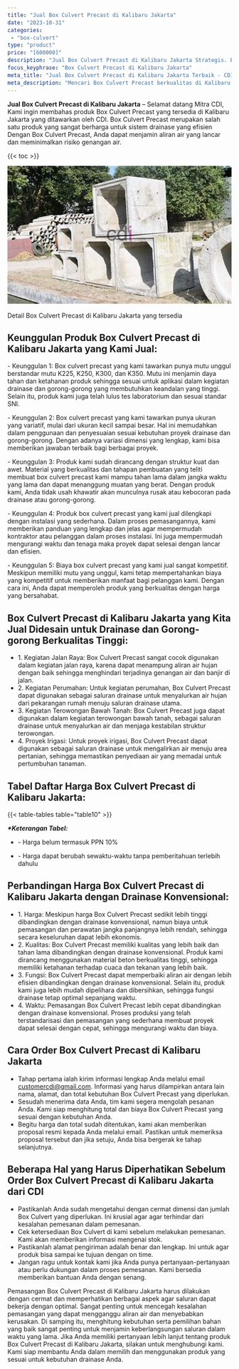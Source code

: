 ```yaml
---
title: "Jual Box Culvert Precast di Kalibaru Jakarta"
date: "2023-10-31"
categories:
 - "box-culvert"
type: "product"
price: "[600000]"
description: "Jual Box Culvert Precast di Kalibaru Jakarta Strategis. Box Culvert Precast ini merupakan pilihan prima dalam proyek pembangunan sebagai saluran drainase yang handal dan unggul. Hubungi kami untuk konsultasi mendalam."
focus_keyphrase: "Box Culvert Precast di Kalibaru Jakarta"
meta_title: "Jual Box Culvert Precast di Kalibaru Jakarta Terbaik - CDI"
meta_description: "Mencari Box Culvert Precast berkualitas di Kalibaru Jakarta? Layanan profesional kami siap membantu dengan solusi terbaik. Dapatkan informasi sekarang."
---
```


**Jual Box Culvert Precast di Kalibaru Jakarta** – Selamat datang Mitra CDI, Kami ingin membahas produk Box Culvert Precast yang tersedia di Kalibaru Jakarta yang ditawarkan oleh CDI. Box Culvert Precast merupakan salah satu produk yang sangat berharga untuk sistem drainase yang efisien Dengan Box Culvert Precast, Anda dapat menjamin aliran air yang lancar dan meminimalkan risiko genangan air.

{{< toc >}}

![Jual Box Culvert Precast di Kalibaru Jakarta](/images/box-culvert/box-culvert-17.jpg)

Detail Box Culvert Precast di Kalibaru Jakarta yang tersedia 

## Keunggulan Produk Box Culvert Precast di Kalibaru Jakarta yang Kami Jual:

\- Keunggulan 1: Box culvert precast yang kami tawarkan punya mutu unggul berstandar mutu K225, K250, K300, dan K350. Mutu ini menjamin daya tahan dan ketahanan produk sehingga sesuai untuk aplikasi dalam kegiatan drainase dan gorong-gorong yang membutuhkan keandalan yang tinggi. Selain itu, produk kami juga telah lulus tes laboratorium dan sesuai standar SNI.

\- Keunggulan 2: Box culvert precast yang kami tawarkan punya ukuran yang variatif, mulai dari ukuran kecil sampai besar. Hal ini memudahkan dalam penggunaan dan penyesuaian sesuai kebutuhan proyek drainase dan gorong-gorong. Dengan adanya variasi dimensi yang lengkap, kami bisa memberikan jawaban terbaik bagi berbagai proyek.

\- Keunggulan 3: Produk kami sudah dirancang dengan struktur kuat dan awet. Material yang berkualitas dan tahapan pembuatan yang teliti membuat box culvert precast kami mampu tahan lama dalam jangka waktu yang lama dan dapat menanggung muatan yang berat. Dengan produk kami, Anda tidak usah khawatir akan munculnya rusak atau kebocoran pada drainase atau gorong-gorong.

\- Keunggulan 4: Produk box culvert precast yang kami jual dilengkapi dengan instalasi yang sederhana. Dalam proses pemasangannya, kami memberikan panduan yang lengkap dan jelas agar mempermudah kontraktor atau pelanggan dalam proses instalasi. Ini juga mempermudah mengurangi waktu dan tenaga maka proyek dapat selesai dengan lancar dan efisien.

\- Keunggulan 5: Biaya box culvert precast yang kami jual sangat kompetitif. Meskipun memiliki mutu yang unggul, kami tetap mempertahankan biaya yang kompetitif untuk memberikan manfaat bagi pelanggan kami. Dengan cara ini, Anda dapat memperoleh produk yang berkualitas dengan harga yang bersahabat.

## Box Culvert Precast di Kalibaru Jakarta yang Kita Jual Didesain untuk Drainase dan Gorong-gorong Berkualitas Tinggi:

*   1\. Kegiatan Jalan Raya: Box Culvert Precast sangat cocok digunakan dalam kegiatan jalan raya, karena dapat menampung aliran air hujan dengan baik sehingga menghindari terjadinya genangan air dan banjir di jalan.
*   2\. Kegiatan Perumahan: Untuk kegiatan perumahan, Box Culvert Precast dapat digunakan sebagai saluran drainase untuk menyalurkan air hujan dari pekarangan rumah menuju saluran drainase utama.
*   3\. Kegiatan Terowongan Bawah Tanah: Box Culvert Precast juga dapat digunakan dalam kegiatan terowongan bawah tanah, sebagai saluran drainase untuk menyalurkan air dan menjaga kestabilan struktur terowongan.
*   4\. Proyek Irigasi: Untuk proyek irigasi, Box Culvert Precast dapat digunakan sebagai saluran drainase untuk mengalirkan air menuju area pertanian, sehingga memastikan penyediaan air yang memadai untuk pertumbuhan tanaman.

## Tabel Daftar Harga Box Culvert Precast di Kalibaru Jakarta:

{{< table-tables table="table10" >}}

**_\*Keterangan Tabel:_**

*   \- Harga belum termasuk PPN 10%

*   \- Harga dapat berubah sewaktu-waktu tanpa pemberitahuan terlebih dahulu

## Perbandingan Harga Box Culvert Precast di Kalibaru Jakarta dengan Drainase Konvensional:

*   1\. Harga: Meskipun harga Box Culvert Precast sedikit lebih tinggi dibandingkan dengan drainase konvensional, namun biaya untuk pemasangan dan perawatan jangka panjangnya lebih rendah, sehingga secara keseluruhan dapat lebih ekonomis.
*   2\. Kualitas: Box Culvert Precast memiliki kualitas yang lebih baik dan tahan lama dibandingkan dengan drainase konvensional. Produk kami dirancang menggunakan material beton berkualitas tinggi, sehingga memiliki ketahanan terhadap cuaca dan tekanan yang lebih baik.
*   3\. Fungsi: Box Culvert Precast dapat memperbaiki aliran air dengan lebih efisien dibandingkan dengan drainase konvensional. Selain itu, produk kami juga lebih mudah dipelihara dan dibersihkan, sehingga fungsi drainase tetap optimal sepanjang waktu.
*   4\. Waktu: Pemasangan Box Culvert Precast lebih cepat dibandingkan dengan drainase konvensional. Proses produksi yang telah terstandarisasi dan pemasangan yang sederhana membuat proyek dapat selesai dengan cepat, sehingga mengurangi waktu dan biaya.

## Cara Order Box Culvert Precast di Kalibaru Jakarta

*   Tahap pertama ialah kirim informasi lengkap Anda melalui email customercdi@gmail.com. Informasi yang harus dilampirkan antara lain nama, alamat, dan total kebutuhan Box Culvert Precast yang diperlukan.
*   Sesudah menerima data Anda, tim kami segera mengolah pesanan Anda. Kami siap menghitung total dan biaya Box Culvert Precast yang sesuai dengan kebutuhan Anda.
*   Begitu harga dan total sudah ditentukan, kami akan memberikan proposal resmi kepada Anda melalui email. Pastikan untuk memeriksa proposal tersebut dan jika setuju, Anda bisa bergerak ke tahap selanjutnya.

## Beberapa Hal yang Harus Diperhatikan Sebelum Order Box Culvert Precast di Kalibaru Jakarta dari CDI

*   Pastikanlah Anda sudah mengetahui dengan cermat dimensi dan jumlah Box Culvert yang diperlukan. Ini krusial agar agar terhindar dari kesalahan pemesanan dalam pemesanan.
*   Cek ketersediaan Box Culvert di kami sebelum melakukan pemesanan. Kami akan memberikan informasi mengenai stok.
*   Pastikanlah alamat pengiriman adalah benar dan lengkap. Ini untuk agar produk bisa sampai ke tujuan dengan on time.
*   Jangan ragu untuk kontak kami jika Anda punya pertanyaan-pertanyaan atau perlu dukungan dalam proses pemesanan. Kami bersedia memberikan bantuan Anda dengan senang.

Pemasangan Box Culvert Precast di Kalibaru Jakarta harus dilakukan dengan cermat dan memperhatikan berbagai aspek agar saluran dapat bekerja dengan optimal. Sangat penting untuk mencegah kesalahan pemasangan yang dapat mengganggu aliran air dan menyebabkan kerusakan. Di samping itu, menghitung kebutuhan serta pemilihan bahan yang baik sangat penting untuk menjamin keberlangsungan saluran dalam waktu yang lama. Jika Anda memiliki pertanyaan lebih lanjut tentang produk Box Culvert Precast di Kalibaru Jakarta, silakan untuk menghubungi kami. Kami siap membantu Anda dalam memilih dan menggunakan produk yang sesuai untuk kebutuhan drainase Anda.